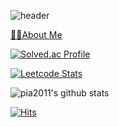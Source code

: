 ![header](https://capsule-render.vercel.app/api?type=slice&color=gradient&text=%20GyuSeongKim%20%20&height=200&fontSize=100)

[🙋‍♂️About Me](https://tree-shrine-d63.notion.site/Who-Am-I-d912816a43b74d46b27882c3dccfba8c)
  
[![Solved.ac Profile](http://mazassumnida.wtf/api/v2/generate_badge?boj=pia2011)](https://solved.ac/pia2011/)

[![Leetcode Stats](https://leetcode.card.workers.dev/?username=pia2011)](https://leetcode.com/pia2011)

![pia2011's github stats](https://github-readme-stats.vercel.app/api?username=pia2011&show_icons=true)

[![Hits](https://hits.seeyoufarm.com/api/count/incr/badge.svg?url=https%3A%2F%2Fgithub.com%2Fpia2011&count_bg=%2379C83D&title_bg=%23555555&icon=&icon_color=%23E7E7E7&title=hits&edge_flat=false)](https://hits.seeyoufarm.com)

<!--
**pia2011/pia2011** is a ✨ _special_ ✨ repository because its `README.md` (this file) appears on your GitHub profile.

Here are some ideas to get you started:

- 🔭 I’m currently working on ...
- 🌱 I’m currently learning ...
- 👯 I’m looking to collaborate on ...
- 🤔 I’m looking for help with ...
- 💬 Ask me about ...
- 📫 How to reach me: ...
- 😄 Pronouns: ...
- ⚡ Fun fact: ...
-->

